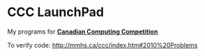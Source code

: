 # CCC LaunchPad
My programs for [**Canadian Computing Competition**](https://cemc.uwaterloo.ca/contests/computing.html)  

To verify code: http://mmhs.ca/ccc/index.htm#2010%20Problems
